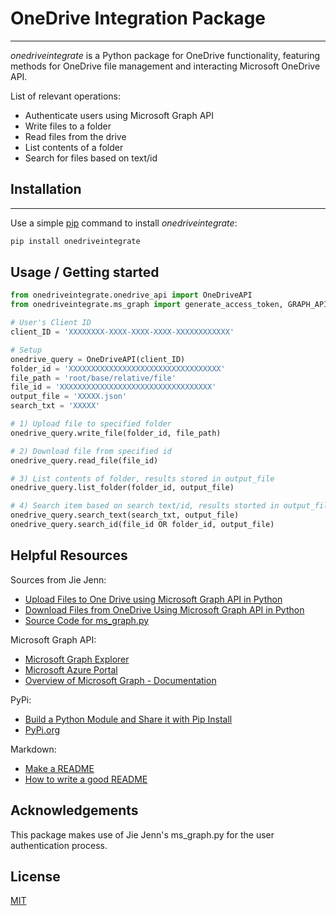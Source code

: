 # OneDrive Integration Package
___
_onedriveintegrate_ is a Python package for OneDrive functionality, featuring methods for OneDrive file management and interacting Microsoft
OneDrive API.

List of relevant operations:
* Authenticate users using Microsoft Graph API
* Write files to a folder
* Read files from the drive
* List contents of a folder
* Search for files based on text/id

## Installation
___
Use a simple [pip](https://pip.pypa.io/en/stable/) command to install _onedriveintegrate_: 
```bash
pip install onedriveintegrate
```

## Usage / Getting started
```python
from onedriveintegrate.onedrive_api import OneDriveAPI
from onedriveintegrate.ms_graph import generate_access_token, GRAPH_API_ENDPOINT

# User's Client ID
client_ID = 'XXXXXXXX-XXXX-XXXX-XXXX-XXXXXXXXXXXX'

# Setup 
onedrive_query = OneDriveAPI(client_ID)
folder_id = 'XXXXXXXXXXXXXXXXXXXXXXXXXXXXXXXXXX'
file_path = 'root/base/relative/file'
file_id = 'XXXXXXXXXXXXXXXXXXXXXXXXXXXXXXXXXX'
output_file = 'XXXXX.json'
search_txt = 'XXXXX'

# 1) Upload file to specified folder
onedrive_query.write_file(folder_id, file_path)

# 2) Download file from specified id
onedrive_query.read_file(file_id)

# 3) List contents of folder, results stored in output_file
onedrive_query.list_folder(folder_id, output_file)

# 4) Search item based on search text/id, results storted in output_file
onedrive_query.search_text(search_txt, output_file)
onedrive_query.search_id(file_id OR folder_id, output_file)
```

## Helpful Resources

Sources from Jie Jenn:
* [Upload Files to One Drive using Microsoft Graph API in Python](https://www.youtube.com/watch?v=Ok8O_QnrSBI)
* [Download Files from OneDrive Using Microsoft Graph API in Python](https://www.youtube.com/watch?v=w6YeOkikVFI)
* [Source Code for ms_graph.py](https://learndataanalysis.org/ms_graph-py-source-code/)

Microsoft Graph API:
* [Microsoft Graph Explorer](https://developer.microsoft.com/en-us/graph/graph-explorer)
* [Microsoft Azure Portal](https://azure.microsoft.com/en-us/get-started/azure-portal)
* [Overview of Microsoft Graph - Documentation](https://learn.microsoft.com/en-us/graph/overview?view=graph-rest-1.0)

PyPi:
* [Build a Python Module and Share it with Pip Install](https://www.youtube.com/watch?v=FkmtmYFTlYE)
* [PyPi.org](https://pypi.org/)

Markdown:
* [Make a README](https://www.makeareadme.com/)
* [How to write a good README](https://dev.to/merlos/how-to-write-a-good-readme-bog)

## Acknowledgements

This package makes use of Jie Jenn's ms_graph.py for the user authentication process.

## License

[MIT](https://choosealicense.com/licenses/mit/)

